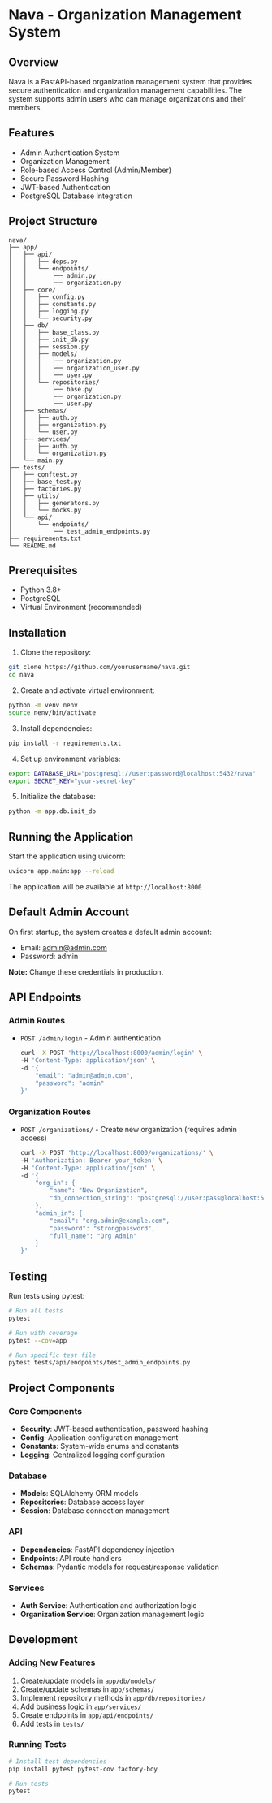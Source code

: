 # Nava - Organization Management System

## Overview
Nava is a FastAPI-based organization management system that provides secure authentication and organization management capabilities. The system supports admin users who can manage organizations and their members.

## Features
- Admin Authentication System
- Organization Management
- Role-based Access Control (Admin/Member)
- Secure Password Hashing
- JWT-based Authentication
- PostgreSQL Database Integration

## Project Structure
```
nava/
├── app/
│   ├── api/
│   │   ├── deps.py
│   │   └── endpoints/
│   │       ├── admin.py
│   │       └── organization.py
│   ├── core/
│   │   ├── config.py
│   │   ├── constants.py
│   │   ├── logging.py
│   │   └── security.py
│   ├── db/
│   │   ├── base_class.py
│   │   ├── init_db.py
│   │   ├── session.py
│   │   ├── models/
│   │   │   ├── organization.py
│   │   │   ├── organization_user.py
│   │   │   └── user.py
│   │   └── repositories/
│   │       ├── base.py
│   │       ├── organization.py
│   │       └── user.py
│   ├── schemas/
│   │   ├── auth.py
│   │   ├── organization.py
│   │   └── user.py
│   ├── services/
│   │   ├── auth.py
│   │   └── organization.py
│   └── main.py
├── tests/
│   ├── conftest.py
│   ├── base_test.py
│   ├── factories.py
│   ├── utils/
│   │   ├── generators.py
│   │   └── mocks.py
│   └── api/
│       └── endpoints/
│           └── test_admin_endpoints.py
├── requirements.txt
└── README.md
```

## Prerequisites
- Python 3.8+
- PostgreSQL
- Virtual Environment (recommended)

## Installation

1. Clone the repository:
```bash
git clone https://github.com/yourusername/nava.git
cd nava
```

2. Create and activate virtual environment:
```bash
python -m venv nenv
source nenv/bin/activate  
```

3. Install dependencies:
```bash
pip install -r requirements.txt
```

4. Set up environment variables:
```bash
export DATABASE_URL="postgresql://user:password@localhost:5432/nava"
export SECRET_KEY="your-secret-key"
```

5. Initialize the database:
```bash
python -m app.db.init_db
```

## Running the Application

Start the application using uvicorn:
```bash
uvicorn app.main:app --reload
```

The application will be available at `http://localhost:8000`

## Default Admin Account
On first startup, the system creates a default admin account:
- Email: admin@admin.com
- Password: admin

**Note:** Change these credentials in production.

## API Endpoints

### Admin Routes
- `POST /admin/login` - Admin authentication
  ```bash
  curl -X POST 'http://localhost:8000/admin/login' \
  -H 'Content-Type: application/json' \
  -d '{
      "email": "admin@admin.com",
      "password": "admin"
  }'
  ```

### Organization Routes
- `POST /organizations/` - Create new organization (requires admin access)
  ```bash
  curl -X POST 'http://localhost:8000/organizations/' \
  -H 'Authorization: Bearer your_token' \
  -H 'Content-Type: application/json' \
  -d '{
      "org_in": {
          "name": "New Organization",
          "db_connection_string": "postgresql://user:pass@localhost:5432/db"
      },
      "admin_in": {
          "email": "org.admin@example.com",
          "password": "strongpassword",
          "full_name": "Org Admin"
      }
  }'
  ```

## Testing

Run tests using pytest:
```bash
# Run all tests
pytest

# Run with coverage
pytest --cov=app

# Run specific test file
pytest tests/api/endpoints/test_admin_endpoints.py
```

## Project Components

### Core Components
- **Security**: JWT-based authentication, password hashing
- **Config**: Application configuration management
- **Constants**: System-wide enums and constants
- **Logging**: Centralized logging configuration

### Database
- **Models**: SQLAlchemy ORM models
- **Repositories**: Database access layer
- **Session**: Database connection management

### API
- **Dependencies**: FastAPI dependency injection
- **Endpoints**: API route handlers
- **Schemas**: Pydantic models for request/response validation

### Services
- **Auth Service**: Authentication and authorization logic
- **Organization Service**: Organization management logic

## Development

### Adding New Features
1. Create/update models in `app/db/models/`
2. Create/update schemas in `app/schemas/`
3. Implement repository methods in `app/db/repositories/`
4. Add business logic in `app/services/`
5. Create endpoints in `app/api/endpoints/`
6. Add tests in `tests/`

### Running Tests
```bash
# Install test dependencies
pip install pytest pytest-cov factory-boy

# Run tests
pytest
```
